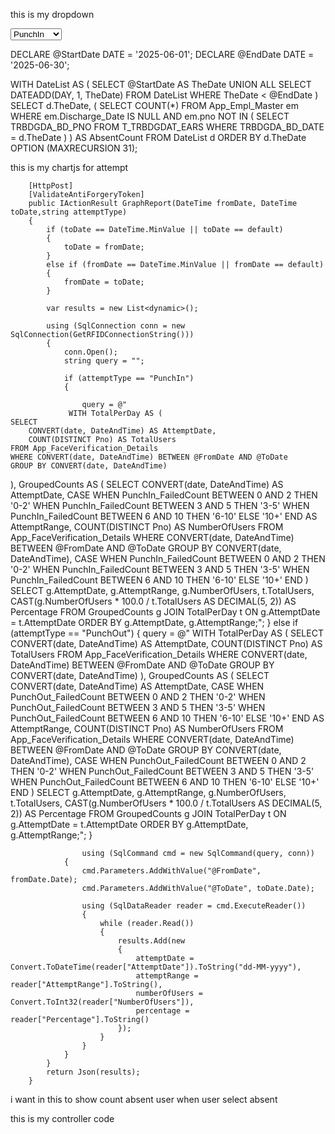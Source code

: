 this is my dropdown 

 <div class="col-sm-2">
     <select class="form-control form-control-sm" id="attemptType">
         <option value="PunchIn">PunchIn</option>
         <option value="PunchOut">PunchOut</option>
 <option value="Absent">Absent</option>

     </select>
 </div>


DECLARE @StartDate DATE = '2025-06-01';
DECLARE @EndDate DATE = '2025-06-30';

WITH DateList AS (
    SELECT @StartDate AS TheDate
    UNION ALL
    SELECT DATEADD(DAY, 1, TheDate)
    FROM DateList
    WHERE TheDate < @EndDate
)
SELECT d.TheDate,
    (
        SELECT COUNT(*) 
        FROM App_Empl_Master em
        WHERE em.Discharge_Date IS NULL
        AND em.pno NOT IN (
            SELECT TRBDGDA_BD_PNO 
            FROM T_TRBDGDAT_EARS 
            WHERE TRBDGDA_BD_DATE = d.TheDate
        ) 
    ) AS AbsentCount 
FROM DateList d
ORDER BY d.TheDate
OPTION (MAXRECURSION 31);


this is my chartjs for attempt 
<script>
    let chartInstance;

    function loadChartData() {
        const fromDate = document.getElementById("fromDate").value;
        const toDate = document.getElementById("toDate").value;
        const attemptType = document.getElementById("attemptType").value;
        const token = document.getElementById("requestVerificationToken").value;

        if (!fromDate && !toDate) {
            alert("Please select at least one date.");
            return;
        }

        fetch('/TSUISLARS/Report/GraphReport', {
            method: 'POST',
            headers: {
                'Content-Type': 'application/x-www-form-urlencoded',
                'RequestVerificationToken': token
            },
            body: `fromDate=${fromDate}&toDate=${toDate}&attemptType=${attemptType}`
        })
            .then(res => {
                if (!res.ok) {
                    throw new Error("Failed to fetch data");
                }
                return res.json();
            })
            .then(data => {
                if (!data || data.length === 0) {
                    alert("No data available for the selected date range.");
                    if (chartInstance) chartInstance.destroy();
                    return;
                }

                const labels = [...new Set(data.map(d => d.attemptDate))];
                const ranges = ['0-2', '3-5', '6-10', '10+'];
                const colors = {
                    '0-2': 'blue',
                    '3-5': 'orange',
                    '6-10': 'green',
                    '10+': 'red',
                };

                const datasets = ranges.map(range => {
                    return {
                        label: range,
                        borderColor: colors[range],
                        backgroundColor: colors[range],
                        tension: 0.3,
                        fill: false,
                        data: labels.map(date => {
                            const match = data.find(d => d.attemptDate === date && d.attemptRange === range);
                            return {
                                x: date,
                                y: match ? match.percentage : 0,
                                numberOfUsers: match ? match.numberOfUsers : 0
                            };
                        })
                    };
                });

                if (chartInstance) chartInstance.destroy();

                chartInstance = new Chart(document.getElementById('attemptChart'), {
                    type: 'line',
                    data: {
                        labels: labels,
                        datasets: datasets
                    },
                    options: {
                        responsive: true,
                        plugins: {
                            title: {
                                display: true,
                                text: `${attemptType} Attempt Distribution by Date`
                            },
                            legend: {
                                position: 'top'
                            },
                            tooltip: {
                                callbacks: {
                                    label: function (context) {
                                        const label = context.dataset.label || '';
                                        const value = context.raw.y;
                                        const count = context.raw.numberOfUsers;
                                        return `${value}% (${count} users)`;
                                    }
                                }
                            }
                        },
                        scales: {
                            y: {
                                beginAtZero: true,
                                max: 100,
                                title: {
                                    display: true,
                                    text: 'Percentage (%)',
                                    font: {
                                        weight: 'bold',
                                        size: 11
                                    }
                                }
                            },
                            x: {
                                title: {
                                    display: true,
                                    text: 'Date',
                                    font: {
                                        weight: 'bold',
                                        size: 11
                                    }

                                }
                            }
                        }
                    }
                });
            })
            .catch(error => {
                console.error("Error fetching data:", error);
                alert("Failed to load data.");
            });
    }

    document.addEventListener('DOMContentLoaded', loadChartData);
</script>


        [HttpPost]
        [ValidateAntiForgeryToken]
        public IActionResult GraphReport(DateTime fromDate, DateTime toDate,string attemptType)
        {
            if (toDate == DateTime.MinValue || toDate == default)
            {
                toDate = fromDate; 
            }
            else if (fromDate == DateTime.MinValue || fromDate == default)
            {
                fromDate = toDate;
            }

            var results = new List<dynamic>();

            using (SqlConnection conn = new SqlConnection(GetRFIDConnectionString()))
            {
                conn.Open();
                string query = "";

                if (attemptType == "PunchIn")
                {

                    query = @"
                 WITH TotalPerDay AS (
    SELECT 
        CONVERT(date, DateAndTime) AS AttemptDate,
        COUNT(DISTINCT Pno) AS TotalUsers
    FROM App_FaceVerification_Details
    WHERE CONVERT(date, DateAndTime) BETWEEN @FromDate AND @ToDate
    GROUP BY CONVERT(date, DateAndTime)
),
GroupedCounts AS (
    SELECT 
        CONVERT(date, DateAndTime) AS AttemptDate,
        CASE 
            WHEN PunchIn_FailedCount BETWEEN 0 AND 2 THEN '0-2'
            WHEN PunchIn_FailedCount BETWEEN 3 AND 5 THEN '3-5'
            WHEN PunchIn_FailedCount BETWEEN 6 AND 10 THEN '6-10'
            ELSE '10+'
        END AS AttemptRange,
        COUNT(DISTINCT Pno) AS NumberOfUsers
    FROM App_FaceVerification_Details
    WHERE CONVERT(date, DateAndTime) BETWEEN @FromDate AND @ToDate
    GROUP BY 
        CONVERT(date, DateAndTime),
        CASE 
            WHEN PunchIn_FailedCount BETWEEN 0 AND 2 THEN '0-2'
            WHEN PunchIn_FailedCount BETWEEN 3 AND 5 THEN '3-5'
            WHEN PunchIn_FailedCount BETWEEN 6 AND 10 THEN '6-10'
            ELSE '10+'
        END
)
SELECT 
    g.AttemptDate,
    g.AttemptRange,
    g.NumberOfUsers,
    t.TotalUsers,
    CAST(g.NumberOfUsers * 100.0 / t.TotalUsers AS DECIMAL(5, 2)) AS Percentage
FROM GroupedCounts g
JOIN TotalPerDay t ON g.AttemptDate = t.AttemptDate
ORDER BY g.AttemptDate, g.AttemptRange;";
                }
                else if (attemptType == "PunchOut")
                {
                    query = @"
                 WITH TotalPerDay AS (
    SELECT 
        CONVERT(date, DateAndTime) AS AttemptDate,
        COUNT(DISTINCT Pno) AS TotalUsers
    FROM App_FaceVerification_Details
    WHERE CONVERT(date, DateAndTime) BETWEEN @FromDate AND @ToDate
    GROUP BY CONVERT(date, DateAndTime)
),
GroupedCounts AS (
    SELECT 
        CONVERT(date, DateAndTime) AS AttemptDate,
        CASE 
            WHEN PunchOut_FailedCount BETWEEN 0 AND 2 THEN '0-2'
            WHEN PunchOut_FailedCount BETWEEN 3 AND 5 THEN '3-5'
            WHEN PunchOut_FailedCount BETWEEN 6 AND 10 THEN '6-10'
            ELSE '10+'
        END AS AttemptRange,
        COUNT(DISTINCT Pno) AS NumberOfUsers
    FROM App_FaceVerification_Details
    WHERE CONVERT(date, DateAndTime) BETWEEN @FromDate AND @ToDate
    GROUP BY 
        CONVERT(date, DateAndTime),
        CASE 
            WHEN PunchOut_FailedCount BETWEEN 0 AND 2 THEN '0-2'
            WHEN PunchOut_FailedCount BETWEEN 3 AND 5 THEN '3-5'
            WHEN PunchOut_FailedCount BETWEEN 6 AND 10 THEN '6-10'
            ELSE '10+'
        END
)
SELECT 
    g.AttemptDate,
    g.AttemptRange,
    g.NumberOfUsers,
    t.TotalUsers,
    CAST(g.NumberOfUsers * 100.0 / t.TotalUsers AS DECIMAL(5, 2)) AS Percentage
FROM GroupedCounts g
JOIN TotalPerDay t ON g.AttemptDate = t.AttemptDate
ORDER BY g.AttemptDate, g.AttemptRange;";
                }
               

                    using (SqlCommand cmd = new SqlCommand(query, conn))
                {
                    cmd.Parameters.AddWithValue("@FromDate", fromDate.Date);
                    cmd.Parameters.AddWithValue("@ToDate", toDate.Date);

                    using (SqlDataReader reader = cmd.ExecuteReader())
                    {
                        while (reader.Read())
                        {
                            results.Add(new
                            {
                                attemptDate = Convert.ToDateTime(reader["AttemptDate"]).ToString("dd-MM-yyyy"),
                                attemptRange = reader["AttemptRange"].ToString(),
                                numberOfUsers = Convert.ToInt32(reader["NumberOfUsers"]),
                                percentage = reader["Percentage"].ToString()
                            });
                        }
                    }
                }
            }
            return Json(results);
        }

i want in this to show count absent user when  user select absent

this is my controller code 
